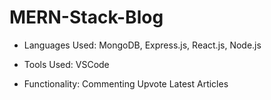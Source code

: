 # MERN-Stack-Blog

- Languages Used:
MongoDB, Express.js, React.js, Node.js

- Tools Used:
VSCode

- Functionality:
Commenting
Upvote
Latest Articles

